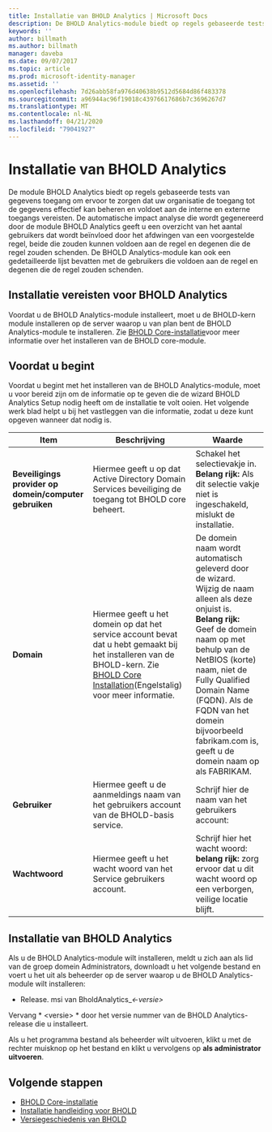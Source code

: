 ```yaml
---
title: Installatie van BHOLD Analytics | Microsoft Docs
description: De BHOLD Analytics-module biedt op regels gebaseerde tests van gegevens toegang
keywords: ''
author: billmath
ms.author: billmath
manager: daveba
ms.date: 09/07/2017
ms.topic: article
ms.prod: microsoft-identity-manager
ms.assetid: ''
ms.openlocfilehash: 7d26abb58fa976d40638b9512d5684d86f483378
ms.sourcegitcommit: a96944ac96f19018c43976617686b7c3696267d7
ms.translationtype: MT
ms.contentlocale: nl-NL
ms.lasthandoff: 04/21/2020
ms.locfileid: "79041927"
---
```

# <a name="bhold-analytics-installation"></a>Installatie van BHOLD Analytics

De module BHOLD Analytics biedt op regels gebaseerde tests van gegevens toegang om ervoor te zorgen dat uw organisatie de toegang tot de gegevens effectief kan beheren en voldoet aan de interne en externe toegangs vereisten. De automatische impact analyse die wordt gegenereerd door de module BHOLD Analytics geeft u een overzicht van het aantal gebruikers dat wordt beïnvloed door het afdwingen van een voorgestelde regel, beide die zouden kunnen voldoen aan de regel en degenen die de regel zouden schenden. De BHOLD Analytics-module kan ook een gedetailleerde lijst bevatten met de gebruikers die voldoen aan de regel en degenen die de regel zouden schenden.

## <a name="bhold-analytics-installation-requirements"></a>Installatie vereisten voor BHOLD Analytics

Voordat u de BHOLD Analytics-module installeert, moet u de BHOLD-kern module installeren op de server waarop u van plan bent de BHOLD Analytics-module te installeren. Zie [BHOLD Core-installatie](https://technet.microsoft.com/library/jj134095(v=ws.10).aspx)voor meer informatie over het installeren van de BHOLD core-module.

## <a name="before-you-begin"></a>Voordat u begint

Voordat u begint met het installeren van de BHOLD Analytics-module, moet u voor bereid zijn om de informatie op te geven die de wizard BHOLD Analytics Setup nodig heeft om de installatie te volt ooien. Het volgende werk blad helpt u bij het vastleggen van die informatie, zodat u deze kunt opgeven wanneer dat nodig is.

| **Item**                                    | **Beschrijving**                                                                                                                                                                                                           | **Waarde**                                                                                                                                                                                                                                                                                                            |
|---------------------------------------------|---------------------------------------------------------------------------------------------------------------------------------------------------------------------------------------------------------------------------|----------------------------------------------------------------------------------------------------------------------------------------------------------------------------------------------------------------------------------------------------------------------------------------------------------------------|
| **Beveiligings provider op domein/computer gebruiken** | Hiermee geeft u op dat Active Directory Domain Services beveiliging de toegang tot BHOLD core beheert.                                                                                                                | Schakel het selectievakje in. **Belang rijk:** Als dit selectie vakje niet is ingeschakeld, mislukt de installatie.                                                                                                                                                                                                                   |
| **Domain**                                  | Hiermee geeft u het domein op dat het service account bevat dat u hebt gemaakt bij het installeren van de BHOLD-kern. Zie [BHOLD Core Installation](https://technet.microsoft.com/library/jj134095(v=ws.10).aspx)(Engelstalig) voor meer informatie. | De domein naam wordt automatisch geleverd door de wizard. Wijzig de naam alleen als deze onjuist is. **Belang rijk:** Geef de domein naam op met behulp van de NetBIOS (korte) naam, niet de Fully Qualified Domain Name (FQDN). Als de FQDN van het domein bijvoorbeeld fabrikam.com is, geeft u de domein naam op als FABRIKAM. |
| **Gebruiker**                                    | Hiermee geeft u de aanmeldings naam van het gebruikers account van de BHOLD-basis service.                                                                                                                                                          | Schrijf hier de naam van het gebruikers account:                                                                                                                                                                                                                                                                                    |
| **Wachtwoord**                                | Hiermee geeft u het wacht woord van het Service gebruikers account.                                                                                                                                                                       | Schrijf hier het wacht woord: **belang rijk:** zorg ervoor dat u dit wacht woord op een verborgen, veilige locatie blijft.                                                                                                                                                                                                                  |

## <a name="bhold-analytics-installation"></a>Installatie van BHOLD Analytics

Als u de BHOLD Analytics-module wilt installeren, meldt u zich aan als lid van de groep domein Administrators, downloadt u het volgende bestand en voert u het uit als beheerder op de server waarop u de BHOLD Analytics-module wilt installeren:

- Release. msi van BholdAnalytics\_<em>\<-versie\></em>

Vervang * \<versie\> * door het versie nummer van de BHOLD Analytics-release die u installeert.

Als u het programma bestand als beheerder wilt uitvoeren, klikt u met de rechter muisknop op het bestand en klikt u vervolgens op **als administrator uitvoeren**.

## <a name="next-steps"></a>Volgende stappen

- [BHOLD Core-installatie](https://technet.microsoft.com/library/jj134095(v=ws.10).aspx)
- [Installatie handleiding voor BHOLD](bhold-installation-guide.md)
- [Versiegeschiedenis van BHOLD](../reference/version-bhold-history.md)
